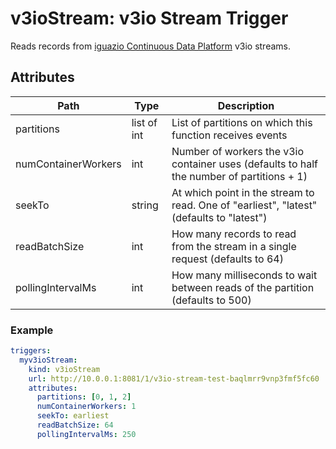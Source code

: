 # v3ioStream: v3io Stream Trigger

Reads records from [iguazio Continuous Data Platform](https://www.iguazio.com) v3io streams.

## Attributes

| Path | Type | Description | 
| --- | --- | --- |  
| partitions | list of int | List of partitions on which this function receives events |
| numContainerWorkers | int | Number of workers the v3io container uses (defaults to half the number of partitions + 1) |
| seekTo | string | At which point in the stream to read. One of "earliest", "latest" (defaults to "latest") |
| readBatchSize | int | How many records to read from the stream in a single request (defaults to 64) |
| pollingIntervalMs | int | How many milliseconds to wait between reads of the partition (defaults to 500) |

### Example

```yaml
triggers:
  myv3ioStream:
    kind: v3ioStream
    url: http://10.0.0.1:8081/1/v3io-stream-test-baqlmrr9vnp3fmf5fc60
    attributes:
      partitions: [0, 1, 2]
      numContainerWorkers: 1
      seekTo: earliest
      readBatchSize: 64
      pollingIntervalMs: 250
```
